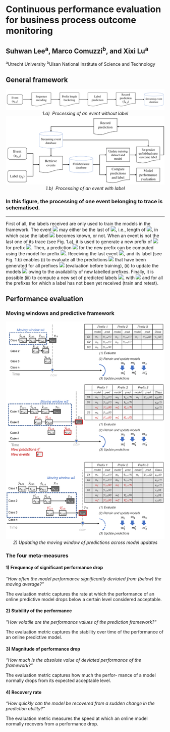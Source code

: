 # Continuous performance evaluation for business process outcome monitoring

## Suhwan Lee<sup>a</sup>, Marco Comuzzi<sup>b</sup>, and Xixi Lu<sup>a</sup>

<sup>a</sup>Utrecht University
<sup>b</sup>Ulsan National Institute of Science and Technology

## General framework
<p align="center">
    <img src="./img/general_framework_a-1.png">
    <br>
    <em>1.a)&nbsp Processing of an event without label</em>
    <img src="./img/general_framework_b-1.png">
    <br>
    <em>1.b)&nbsp Processing of an event with label</em>
</p>

### In this figure, the processing of one event belonging to trace is schematised.
---

First of all, the labels received are only used to train the models in the framework. The event <img src="https://render.githubusercontent.com/render/math?math=e_{k,j}"> may either be the last of <img src="https://render.githubusercontent.com/render/math?math=\sigma_j">, i.e., length of <img src="https://render.githubusercontent.com/render/math?math=j">, in which case the label <img src="https://render.githubusercontent.com/render/math?math=y_j"> becomes known, or not. When an event is not the last one of its trace (see Fig. 1.a), it is used to generate a new prefix of <img src="https://render.githubusercontent.com/render/math?math=\sigma_j"> for prefix <img src="https://render.githubusercontent.com/render/math?math=k">. Then, a prediction <img src="https://render.githubusercontent.com/render/math?math=\hat{y}_{k,j}"> for the new prefix can be computed using the model for prefix <img src="https://render.githubusercontent.com/render/math?math=k">. Receiving the last event <img src="https://render.githubusercontent.com/render/math?math=e_{k,j}">, and its label (see Fig. 1.b) enables (i) to evaluate all the predictions <img src="https://render.githubusercontent.com/render/math?math=\hat{y}_j"> that have been generated for all prefixes <img src="https://render.githubusercontent.com/render/math?math=\sigma_j"> (evaluation before training), (ii) to update the models <img src="https://render.githubusercontent.com/render/math?math=pom_n"> owing to the availability of new labelled prefixes. Finally, it is possible (iii) to compute a new set of predicted labels <img src="https://render.githubusercontent.com/render/math?math=\hat{y}_{k,l}">, with <img src="https://render.githubusercontent.com/render/math?math=l\neq j"> and for all the prefixes for which a label has not been yet received (train and retest).  



## Performance evaluation
### Moving windows and predictive framework

<p align="center">
    <img src="./img/exampleApproachUnfolded-1.png">
    <br>
    <em>2) Updating the moving window of predictions across model updates</em>
</p>

### The four meta-measures
#### 1) Frequency of significant performance drop
_“How often the model performance significantly deviated from (below) the moving average?”_

The evaluation metric captures the rate at which the performance of an online predictive model drops below a certain level considered acceptable.

#### 2) Stability of the performance
_"How volatile are the performance values of the prediction framework?"_

The evaluation metric captures the stability over time of the performance of an online predictive model.

#### 3) Magnitude of performance drop

_“How much is the absolute value of deviated performance of the framework?”_

The evaluation metric captures how much the perfor-
mance of a model normally drops from its expected acceptable level.

#### 4) Recovery rate

_“How quickly can the model be recovered from a sudden change in the prediction ability?”_

The evaluation metric measures the speed at which an online model normally recovers from a performance drop.




